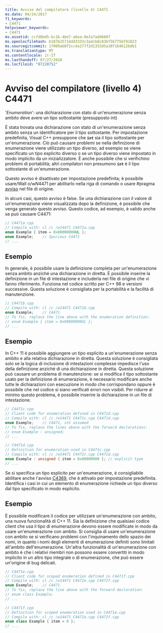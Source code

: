 ```yaml
---
title: Avviso del compilatore (livello 4) C4471
ms.date: 04/24/2017
f1_keywords:
- C4471
helpviewer_keywords:
- C4471
ms.assetid: ccfd8bd5-bc1b-4be7-a6ea-0e3a7add6607
ms.openlocfilehash: b107b25714dd3333c3adcb8c83bf56775bf91823
ms.sourcegitcommit: 1f009ab0f2cc4a177f2d1353d5a38f164612bdb1
ms.translationtype: MT
ms.contentlocale: it-IT
ms.lasthandoff: 07/27/2020
ms.locfileid: "87228752"
---
```

# <a name="compiler-warning-level-4-c4471"></a>Avviso del compilatore (livello 4) C4471

'*Enumeration*': una dichiarazione con stato di un'enumerazione senza ambito deve avere un tipo sottostante (presupposto int)

È stata trovata una dichiarazione con stato di un'enumerazione senza ambito senza un identificatore per il tipo sottostante. Per impostazione predefinita, Visual C++ presuppone che **`int`** sia il tipo sottostante per un'enumerazione. Ciò può causare problemi se nella definizione di enumerazione viene utilizzato un tipo diverso, ad esempio se viene specificato un tipo esplicito diverso o se un tipo diverso viene impostato in modo implicito da un inizializzatore. È anche possibile che si verifichino problemi di portabilità; altri compilatori non presumono **`int`** è il tipo sottostante di un'enumerazione.

Questo avviso è disattivato per impostazione predefinita; è possibile usare/Wall o/w*N*4471 per abilitarlo nella riga di comando o usare #pragma [avviso](../../preprocessor/warning.md) nel file di origine.

In alcuni casi, questo avviso è false. Se una dichiarazione con il valore di un'enumerazione viene visualizzata dopo la definizione, è possibile che venga generato questo avviso. Questo codice, ad esempio, è valido anche se può causare C4471:

```cpp
// C4471a.cpp
// Compile with: cl /c /w14471 C4471a.cpp
enum Example { item = 0x80000000UL };
enum Example;    // Spurious C4471
// ...
```

## <a name="example"></a>Esempio

In generale, è possibile usare la definizione completa per un'enumerazione senza ambito anziché una dichiarazione in diretta. È possibile inserire la definizione in un file di intestazione e includerla nei file di origine che vi fanno riferimento. Funziona nel codice scritto per C++ 98 e versioni successive. Questa soluzione è consigliata per la portabilità e la facilità di manutenzione.

```cpp
// C4471b.cpp
// Compile with: cl /c /w14471 C4471b.cpp
enum Example;    // C4471
// To fix, replace the line above with the enumeration definition:
// enum Example { item = 0x80000000UL };
// ...
```

## <a name="example"></a>Esempio

In C++ 11 è possibile aggiungere un tipo esplicito a un'enumerazione senza ambito e alla relativa dichiarazione in diretta. Questa soluzione è consigliata solo se la logica di inclusione di intestazioni complesse impedisce l'uso della definizione anziché di una dichiarazione in diretta. Questa soluzione può causare un problema di manutenzione: se si modifica il tipo sottostante usato per la definizione di enumerazione, è necessario modificare anche tutte le dichiarazioni con esecuzione in modo che corrispondano oppure è possibile che nel codice si siano verificati errori non visibili. Per ridurre al minimo questo problema, è possibile inserire la dichiarazione in un file di intestazione.

```cpp
// C4471c.cpp
// Client code for enumeration defined in C4471d.cpp
// Compile with: cl /c /w14471 C4471c.cpp C4471d.cpp
enum Example;    // C4471, int assumed
// To fix, replace the lines above with the forward declarations:
// enum Example : unsigned;
// ...
```

```cpp
// C4471d.cpp
// Definition for enumeration used in C4471c.cpp
// Compile with: cl /c /w14471 C4471c.cpp C4471d.cpp
enum Example : unsigned { item = 0x80000000 }; // explicit type
// ...
```

Se si specifica un tipo esplicito per un'enumerazione, è consigliabile abilitare anche l'avviso [C4369](compiler-warning-level-1-C4369.md), che è attivato per impostazione predefinita. Identifica i casi in cui un elemento di enumerazione richiede un tipo diverso dal tipo specificato in modo esplicito.

## <a name="example"></a>Esempio

È possibile modificare il codice per utilizzare un'enumerazione con ambito, una nuova funzionalità di C++ 11. Sia la definizione che qualsiasi codice client che usa il tipo di enumerazione devono essere modificate in modo da usare un'enumerazione con ambito. Si consiglia di usare un'enumerazione con ambito se si verificano problemi con l'inquinamento dello spazio dei nomi, in quanto i nomi degli elementi di enumerazione definiti sono limitati all'ambito dell'enumerazione. Un'altra funzionalità di un'enumerazione con ambito è che i relativi membri non possono essere convertiti in modo implicito in un altro tipo integrale o di enumerazione, che può essere un'origine di bug delicati.

```cpp
// C4471e.cpp
// Client code for scoped enumeration defined in C4471f.cpp
// Compile with: cl /c /w14471 C4471e.cpp C4471f.cpp
enum Example;    // C4471
// To fix, replace the line above with the forward declaration:
// enum class Example;
// ...
```

```cpp
// C4471f.cpp
// Definition for scoped enumeration used in C4471e.cpp
// Compile with: cl /c /w14471 C4471e.cpp C4471f.cpp
enum class Example { item = 0 };
// ...
```
